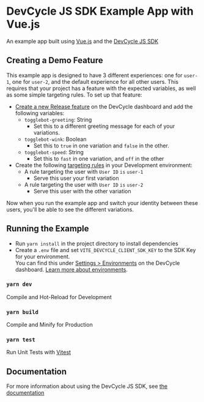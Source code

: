 # DevCycle JS SDK Example App with Vue.js

An example app built using [Vue.js](https://vuejs.org/) and the [DevCycle JS SDK](https://docs.devcycle.com/sdk/client-side-sdks/javascript/)

## Creating a Demo Feature
This example app is designed to have 3 different experiences: one for `user-1`, one for `user-2`, and the default experience for all other users. This requires that your project has a feature with the expected variables, as well as some simple targeting rules. To set up that feature:

* [Create a new Release feature](https://docs.devcycle.com/introduction/quickstart#2-create-a-feature) on the DevCycle dashboard and add the following variables:
   * `togglebot-greeting`: String
        * Set this to a different greeting message for each of your variations.
   * `togglebot-wink`: Boolean
        * Set this to `true` in one variation and `false` in the other.
   * `togglebot-speed`: String
        * Set this to `fast` in one variation, and `off` in the other
* Create the following [targeting rules](https://docs.devcycle.com/essentials/targeting) in your Development environment:
    * A rule targeting the user with `User ID` `is` `user-1` 
        * Serve this user your first variation
    * A rule targeting the user with `User ID` `is` `user-2`
        * Serve this user with the other variation

Now when you run the example app and switch your identity between these users, you'll be able to see the different variations.

## Running the Example

* Run `yarn install` in the project directory to install dependencies
* Create a `.env` file and set `VITE_DEVCYCLE_CLIENT_SDK_KEY` to the SDK Key for your environment.\
You can find this under [Settings > Environments](https://app.devcycle.com/r/environments) on the DevCycle dashboard. [Learn more about environments](https://docs.devcycle.com/essentials/environments).

### `yarn dev`

Compile and Hot-Reload for Development

### `yarn build`

Compile and Minify for Production

### `yarn test`

Run Unit Tests with [Vitest](https://vitest.dev/)

## Documentation
For more information about using the DevCycle JS SDK, see [the documentation](https://docs.devcycle.com/sdk/client-side-sdks/javascript/)
